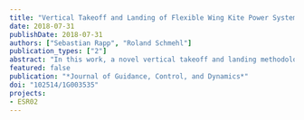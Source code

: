 ```yaml
---
title: "Vertical Takeoff and Landing of Flexible Wing Kite Power Systems"
date: 2018-07-31
publishDate: 2018-07-31
authors: ["Sebastian Rapp", "Roland Schmehl"]
publication_types: ["2"]
abstract: "In this work, a novel vertical takeoff and landing methodology for flexible wing kite power systems is presented Starting from a basic mast-based launching and landing concept, the operational envelope will be enlarged using the external assistance of a multicopter The multicopter is used to drag the kite along a specified launching path until the operational altitude is reached, where the kite is detached and steered to its characteristic parking position while the multicopter lands The landing of the kite will be conducted without multicopter assistance, and solely the winch will be used to pull the kite toward the ground station For all maneuvers, flight control algorithms are presented, and the feasibility of the proposed methodology is analyzed using a developed simulation environment incorporating models for the kite, multicopter, ground station, and the tethers that connect the individual subsystems"
featured: false
publication: "*Journal of Guidance, Control, and Dynamics*"
doi: "102514/1G003535"
projects:
- ESR02
---
```


